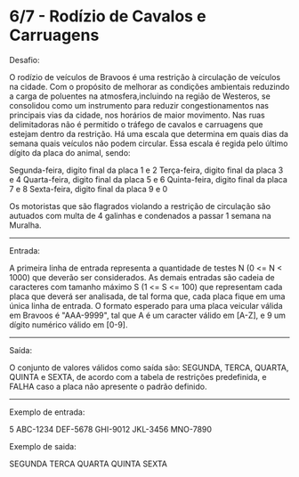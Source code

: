 
# 6/7 - Rodízio de Cavalos e Carruagens

Desafio:

O rodízio de veículos de Bravoos é uma restrição à circulação de veículos na cidade. 
Com o propósito de melhorar as condições ambientais reduzindo a carga de poluentes na
atmosfera,incluindo na região de Westeros, se consolidou como um instrumento para reduzir
congestionamentos nas principais vias da cidade, nos horários de maior movimento. Nas ruas
delimitadoras não é permitido o tráfego de cavalos e carruagens que estejam dentro da
restrição. Há uma escala que determina em quais dias da semana quais veículos não podem
circular. Essa escala é regida pelo último dígito da placa do animal, sendo:

Segunda-feira, digito final da placa 1 e 2
Terça-feira, digito final da placa 3 e 4
Quarta-feira, digito final da placa 5 e 6
Quinta-feira, digito final da placa 7 e 8
Sexta-feira, digito final da placa 9 e 0

Os motoristas que são flagrados violando a restrição de circulação são autuados com multa 
de 4 galinhas e condenados a passar 1 semana na Muralha.

---

Entrada:

A primeira linha de entrada representa a quantidade de testes N (0 <= N < 1000) que 
deverão ser considerados. As demais entradas são cadeia de caracteres com tamanho máximo S
(1 <= S <= 100) que representam cada placa que deverá ser analisada, de tal forma que, cada
placa fique em uma única linha de entrada. O formato esperado para uma placa veicular válida
em Bravoos é "AAA-9999", tal que A é um caracter válido em [A-Z], e 9 um dígito numérico válido
em [0-9]. 

---

Saída:

O conjunto de valores válidos como saída são: SEGUNDA, TERCA, QUARTA, QUINTA e SEXTA, de 
acordo com a tabela de restrições predefinida, e FALHA caso a placa não apresente o padrão
definido.


---

Exemplo de entrada: 

5
ABC-1234
DEF-5678
GHI-9012
JKL-3456
MNO-7890


Exemplo de saida:

SEGUNDA
TERCA
QUARTA
QUINTA
SEXTA


